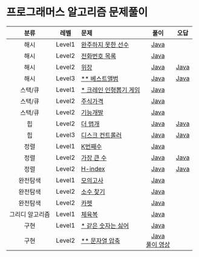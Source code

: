 # 프로그래머스 알고리즘 문제풀이

|분류|레벨|문제|풀이|오답|
|:---:|:---:|:---|:---:|:---:|
|해시|Level1|[완주하지 못한 선수](https://programmers.co.kr/learn/courses/30/lessons/42576?language=java)|[Java](https://github.com/steven0301/Programmers-Algorithm/blob/master/java-correct/finish.java)||
|해시|Level2|[전화번호 목록](https://programmers.co.kr/learn/courses/30/lessons/42577?language=java)|[Java](https://github.com/steven0301/Programmers-Algorithm/blob/master/java-correct/phone_book.java)||
|해시|Level2|[위장](https://programmers.co.kr/learn/courses/30/lessons/42578?language=java)|[Java](https://github.com/steven0301/Programmers-Algorithm/blob/master/java-correct/disguise.java)|[Java](https://github.com/steven0301/Programmers-Algorithm/blob/master/java-wrong/disguise.java)|
|해시|Level3|[&#42;&#42; 베스트앨범](https://programmers.co.kr/learn/courses/30/lessons/42579?language=java)|[Java](https://github.com/steven0301/Programmers-Algorithm/blob/master/java-correct/best_album.java)|[Java](https://github.com/steven0301/Programmers-Algorithm/blob/master/java-wrong/best_album.java)|
|스택/큐|Level1|[&#42; 크레인 인형뽑기 게임](https://programmers.co.kr/learn/courses/30/lessons/64061?language=java)|[Java](https://github.com/steven0301/Programmers-Algorithm/blob/master/java-correct/crain.java)||
|스택/큐|Level2|[주식가격](https://programmers.co.kr/learn/courses/30/lessons/42584?language=java)|[Java](https://github.com/steven0301/Programmers-Algorithm/blob/master/java-correct/stock_prices.java)||
|스택/큐|Level2|[기능개발](https://programmers.co.kr/learn/courses/30/lessons/42586?language=java)|[Java](https://github.com/steven0301/Programmers-Algorithm/blob/master/java-correct/develop.java)||
|힙|Level2|[더 맵개](https://programmers.co.kr/learn/courses/30/lessons/42626?language=java)|[Java](https://github.com/steven0301/Programmers-Algorithm/blob/master/java-correct/more_spicy.java)|[Java](https://github.com/steven0301/Programmers-Algorithm/blob/master/java-wrong/more_spicy.java)||
|힙|Level3|[디스크 컨트롤러](https://programmers.co.kr/learn/courses/30/lessons/42626?language=java)|[Java](https://github.com/steven0301/Programmers-Algorithm/blob/master/java-correct/disk_controller.java)|[Java](https://github.com/steven0301/Programmers-Algorithm/blob/master/java-wrong/disk_controller.java)||
|정렬|Level1|[K번째수](https://programmers.co.kr/learn/courses/30/lessons/42748?language=java)|[Java](https://github.com/steven0301/Programmers-Algorithm/blob/master/java-correct/kth_number.java)||
|정렬|Level2|[가장 큰 수](https://programmers.co.kr/learn/courses/30/lessons/42746?language=java)|[Java](https://github.com/steven0301/Programmers-Algorithm/blob/master/java-correct/larger_number.java)|[Java](https://github.com/steven0301/Programmers-Algorithm/blob/master/java-wrong/larger_number.java)|
|정렬|Level2|[H-index](https://programmers.co.kr/learn/courses/30/lessons/42747?language=java)|[Java](https://github.com/steven0301/Programmers-Algorithm/blob/master/java-correct/h_index.java)|[Java](https://github.com/steven0301/Programmers-Algorithm/blob/master/java-wrong/h_index.java)|
|완전탐색|Level1|[모의고사](https://programmers.co.kr/learn/courses/30/lessons/42840?language=java)|[Java](https://github.com/steven0301/Programmers-Algorithm/blob/master/java-correct/mock_exam.java)||
|완전탐색|Level2|[소수 찾기](https://programmers.co.kr/learn/courses/30/lessons/42839?language=java)|[Java](https://github.com/steven0301/Programmers-Algorithm/blob/master/java-correct/binary_prime_number.java)||
|완전탐색|Level2|[카펫](https://programmers.co.kr/learn/courses/30/lessons/42842?language=java)|[Java](https://github.com/steven0301/Programmers-Algorithm/blob/master/java-correct/carpet.java)||
|그리디 알고리즘|Level1|[체육복](https://programmers.co.kr/learn/courses/30/lessons/42862?language=java)|[Java](https://github.com/steven0301/Programmers-Algorithm/blob/master/java-correct/pe_kit.java)||
|구현|Level1|[&#42; 같은 숫자는 싫어](https://programmers.co.kr/learn/courses/30/lessons/12906?language=java)|[Java](https://github.com/steven0301/Programmers-Algorithm/blob/master/java-correct/dont_like_the_same_number.java)||
|구현|Level2|[&#42;&#42; 문자열 압축](https://programmers.co.kr/learn/courses/30/lessons/60057?language=java)|[Java](https://github.com/steven0301/Programmers-Algorithm/blob/master/java-correct/string_compression.java)<br/>[풀이 영상](https://www.youtube.com/watch?v=HFnyxCQe_2g)||